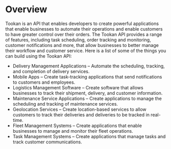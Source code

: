 # Overview

Tookan is an API that enables developers to create powerful applications that enable businesses to automate their operations and enable customers to have greater control over their orders. The Tookan API provides a range of features, including task scheduling, order tracking and monitoring, customer notifications and more, that allow businesses to better manage their workflow and customer service. Here is a list of some of the things you can build using the Tookan API:

- Delivery Management Applications – Automate the scheduling, tracking, and completion of delivery services.
- Mobile Apps – Create task-tracking applications that send notifications to customers and employees.
- Logistics Management Software – Create software that allows businesses to track their shipment, delivery, and customer information.
- Maintenance Service Applications – Create applications to manage the scheduling and tracking of maintenance services.
- Geolocation Services – Create location-based services to allow customers to track their deliveries and deliveries to be tracked in real-time.
- Fleet Management Systems – Create applications that enable businesses to manage and monitor their fleet operations.
- Task Management Systems – Create applications that manage tasks and track customer communications.
